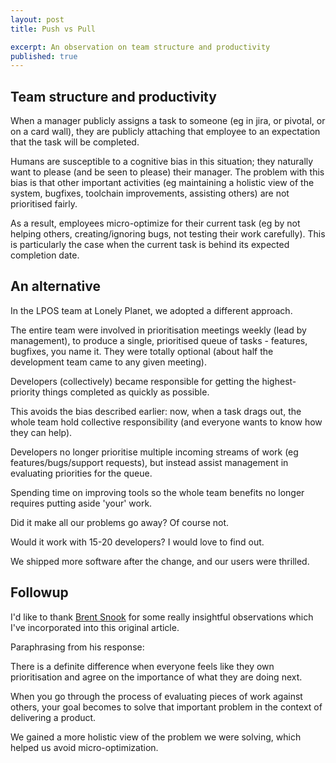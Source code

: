 ```yaml
---
layout: post
title: Push vs Pull

excerpt: An observation on team structure and productivity
published: true
---
```


## Team structure and productivity

When a manager publicly assigns a task to someone (eg in jira, or pivotal, or on a card wall),
they are publicly attaching that employee to an expectation that the task will be completed.

Humans are susceptible to a cognitive bias in this situation; they naturally want to please (and be seen to please) their manager.
The problem with this bias is that other important activities (eg maintaining a holistic view of the system, bugfixes, toolchain improvements, assisting others) are not prioritised fairly.

As a result, employees micro-optimize for their current task (eg by not helping others, creating/ignoring bugs, not testing their work carefully). This is particularly the case when the current task is behind its expected completion date.

## An alternative
In the LPOS team at Lonely Planet, we adopted a different approach.

The entire team were involved in prioritisation meetings weekly (lead by management), to produce a single, prioritised queue of tasks - features, bugfixes, you name it. 
They were totally optional (about half the development team came to any given meeting).

Developers (collectively) became responsible for getting the highest-priority things completed as quickly as possible.

This avoids the bias described earlier: now, when a task drags out, the whole team hold collective responsibility (and everyone wants to know how they can help).

Developers no longer prioritise multiple incoming streams of work (eg features/bugs/support requests), but instead assist management in evaluating priorities for the queue.

Spending time on improving tools so the whole team benefits no longer requires putting aside 'your' work.

Did it make all our problems go away? Of course not. 

Would it work with 15-20 developers? I would love to find out.

We shipped more software after the change, and our users were thrilled.

## Followup

I'd like to thank [Brent Snook](http://twitter.com/brentsnook) for some really insightful observations which I've incorporated into this original article.

Paraphrasing from his response:

<div class="well">
  <p>
    There is a definite difference when everyone feels like they own prioritisation and agree on the importance of what they are doing next.
  </p>
  <p>
    When you go through the process of evaluating pieces of work against others, your goal becomes to solve that important problem in the context of delivering a product.
  </p>
  <p>
    We gained a more holistic view of the problem we were solving, which helped us avoid micro-optimization.
  </p>
</div>